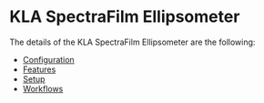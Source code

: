 # KLA SpectraFilm Ellipsometer

The details of the KLA SpectraFilm Ellipsometer are the following:
* [Configuration](/cmf.custom.help/techspec>connectiot>iotequipmenttypes>klaspectrafilm>klaspectrafilm-configuration)
* [Features](/cmf.custom.help/techspec>connectiot>iotequipmenttypes>klaspectrafilm>klaspectrafilm-features)
* [Setup](/cmf.custom.help/techspec>connectiot>iotequipmenttypes>klaspectrafilm>klaspectrafilm-setup)
* [Workflows](/cmf.custom.help/techspec>connectiot>iotequipmenttypes>klaspectrafilm>klaspectrafilm-workflows)


